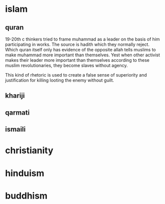 
# islam
## quran
19-20th c thinkers tried to frame muhammad as a leader on the basis of him participating in works. The source is hadith which they normally reject. Which quran itself only has evidence of the opposite allah tells muslims to make muhammad more important than themselves. Yest when other activist makes their leader more important than themselves according to these muslim revolutionaries, they become slaves without agency.

This kind of rhetoric is used to create a false sense of superiority and justification for killing looting the enemy without guilt.

## khariji
## qarmati
## ismaili
# christianity
# hinduism
# buddhism